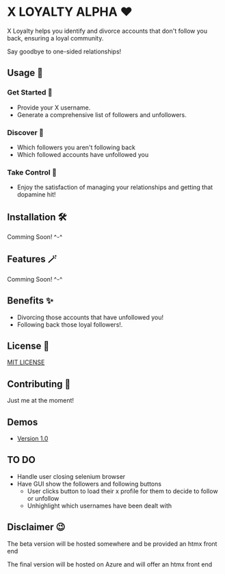 # X LOYALTY ALPHA :heart:

X Loyalty helps you identify and divorce accounts that don't follow you back, ensuring a loyal community. 

Say goodbye to one-sided relationships!

## Usage :thinking:

### Get Started :baby:

- Provide your X username.
- Generate a comprehensive list of followers and unfollowers.

### Discover :mag_right:

- Which followers you aren't following back
- Which followed accounts have unfollowed you

### Take Control :mechanical_arm:

- Enjoy the satisfaction of managing your relationships and getting that dopamine hit!

## Installation :hammer_and_wrench:

Comming Soon! ^-^

## Features :magic_wand:

Comming Soon! ^-^

## Benefits :sparkles:

- Divorcing those accounts that have unfollowed you!
- Following back those loyal followers!.

## License :scroll:

[MIT LICENSE](https://github.com/CHRISTOPHER-J-FRANCISCO/INSTA-LOYAL/blob/main/LICENSE)

## Contributing :handshake:

Just me at the moment!

## Demos

- [Version 1.0](https://rumble.com/v5no48b-xloyalty-version-1.0-demo.html)

## TO DO

- Handle user closing selenium browser
- Have GUI show the followers and following buttons     
  - User clicks button to load their x profile for them to decide to follow or unfollow
  - Unhighlight which usernames have been dealt with

## Disclaimer :wink:

The beta version will be hosted somewhere and be provided an htmx front end

The final version will be hosted on Azure and will offer an htmx front end

